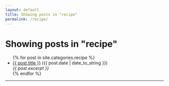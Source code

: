 ```yaml
---
layout: default
title: Showing posts in "recipe"
permalink: /recipe/
---
```


<h1>Showing posts in "recipe"</h1>

<ul>
  {% for post in site.categories.recipe %}
    <li><a href="{{ site.baseurl }}">{{ post.title }}</a> ({{ post.date | date_to_string }})<br>
      <i>{{ post.excerpt }}</i>
    </li>
  {% endfor %}
</ul>
<hr>
